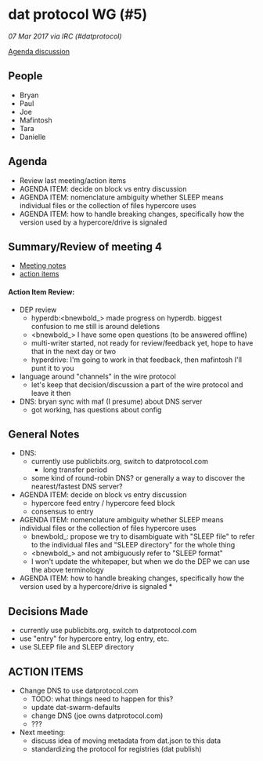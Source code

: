 # dat protocol WG (#5)

*07 Mar 2017 via IRC (#datprotocol)*

[Agenda discussion](https://github.com/datprotocol/working-group/issues/8)

## People

* Bryan
* Paul
* Joe
* Mafintosh
* Tara
* Danielle

## Agenda

- Review last meeting/action items
- AGENDA ITEM: decide on block vs entry discussion
- AGENDA ITEM: nomenclature ambiguity whether SLEEP means individual files or the collection of files hypercore uses
- AGENDA ITEM: how to handle breaking changes, specifically how the version used by a hypercore/drive is signaled

## Summary/Review of meeting 4

* [Meeting notes](https://github.com/datprotocol/working-group/blob/master/meeting-notes/03-21feb2018.md)
* [action items](https://github.com/datprotocol/working-group/issues/7)

#### Action Item Review:

* DEP review
    * hyperdb:<bnewbold_> made progress on hyperdb. biggest confusion to me still is around deletions
    * <bnewbold_> I have some open questions (to be answered offline)
    * multi-writer started, not ready for review/feedback yet, hope to have that in the next day or two
    * hyperdrive: I'm going to work in that feedback, then mafintosh I'll punt it to you
* language around "channels" in the wire protocol
    * let's keep that decision/discussion a part of the wire protocol and leave it then
* DNS: bryan sync with maf (I presume) about DNS server
    * got working, has questions about config

## General Notes

* DNS:
    * currently use publicbits.org, switch to datprotocol.com
        * long transfer period
    * some kind of round-robin DNS? or generally a way to discover the nearest/fastest DNS server?
* AGENDA ITEM: decide on block vs entry discussion
    * hypercore feed entry / hypercore feed block
    * consensus to entry
* AGENDA ITEM: nomenclature ambiguity whether SLEEP means individual files or the collection of files hypercore uses
    * bnewbold_: propose we try to disambiguate with "SLEEP file" to refer to the individual files and "SLEEP directory" for the whole thing
    * <bnewbold_> and not ambiguously refer to "SLEEP format"
    *  I won't update the whitepaper, but when we do the DEP we can use the above terminology
* AGENDA ITEM: how to handle breaking changes, specifically how the version used by a hypercore/drive is signaled
    * 

## Decisions Made

- currently use publicbits.org, switch to datprotocol.com
- use "entry" for hypercore entry, log entry, etc.
- use SLEEP file and SLEEP directory

## ACTION ITEMS

* Change DNS to use datprotocol.com
    * TODO: what things need to happen for this?
    * update dat-swarm-defaults
    * change DNS (joe owns datprotocol.com)
    * ???
* Next meeting:
    * discuss idea of moving metadata from dat.json to this data
    * standardizing the protocol for registries (dat publish)

